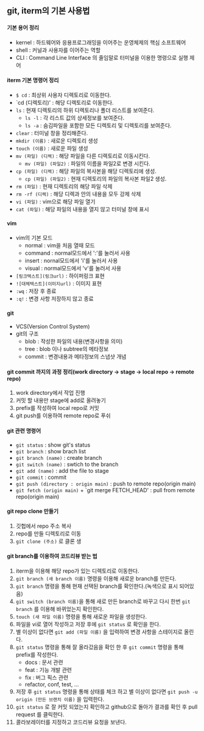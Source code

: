## git, iterm의 기본 사용법

#### 기본 용어 정리
- kernel : 하드웨어와 응용프로그래밍을 이어주는 운영체제의 핵심 소프트웨어
- shell : 커널과 사용자를 이어주는 역할
- CLI : Command Line Interface 의 줄임말로 터미널을 이용한 명령으로 실행 제어

#### iterm 기본 명령어 정리
- `$ cd` : 최상위 사용자 디렉토리로 이동한다.
- `cd (디렉토리)' : 해당 디렉토리로 이동한다.
- `ls` : 현재 디렉토리의 하위 디렉토리나 폴더 리스트를 보여준다.
	- `ls -l` : 각 리스트 값의 상세정보를 보여준다.
	- `ls -a` : 숨김파일을 포함한 모든 디렉토리 및 디렉토리를 보여준다.
- `clear` : 터미널 창을 정리해준다.
- `mkdir (이름)` : 새로운 디렉토리 생성
- `touch (이름)` : 새로운 파일 생성
- `mv (파일) (디렉)` : 해당 파일을 다른 디렉토리로 이동시킨다.
	- `mv (파일) (파일2)` : 파일의 이름을 파일2로 변경 시킨다.
- `cp (파일) (디렉)` : 해당 파일의 복사본을 해당 디렉토리에 생성.
	- `cp (파일) (파일2)` : 현재 디렉토리의 파일의 복사본 파일2 생성.
- `rm (파일)` : 현재 디렉토리의 해당 파일 삭제
- `rm -rf (디렉)` : 해당 디렉과 안의 내용을 모두 강제 삭제
- `vi (파일)` : vim으로 해당 파일 열기
- `cat (파일)` : 해당 파일의 내용을 열지 않고 터미널 창에 표시

#### vim
- vim의 기본 모드
	- normal : vim을 처음 열때 모드
	- command : normal모드에서 ':'를 눌러서 사용
	- insert : nornal모드에서 'i'를 눌러서 사용
	- visual : normal모드에서 'v'를 눌러서 사용
- `[링크텍스트](링크url)` : 하이퍼링크 표현
- `![대체텍스트](이미지url)` : 이미지 표현
- `:wq` : 저장 후 종료
- `:q!` : 변경 사항 저장하지 않고 종료

#### git
- VCS(Version Control System)
- git의 구조
	- blob : 작성한 파일의 내용(변경사항을 의미)
	- tree : blob 이나 subtree의 메타정보
	- commit : 변경내용과 메타정보의 스냅샷 개념

#### git commit 까지의 과정 정리(work directory -> stage -> local repo -> remote repo)
1. work directory에서 작업 진행
2. 커밋 할 내용만 stage에 add로 올려놓기
3. prefix를 작성하여 local repo로 커밋
4. git push를 이용하여 remote repo로 푸쉬

#### git 관련 명령어
- `git status` : show git's status
- `git branch` : show brach list
- `git branch (name)` : create branch
- `git switch (name)` : swtich to the branch
- `git add (name)` : add the file to stage
- `git commit` : commit
- `git push (directory : origin main)` : push to remote repo(origin main)
- `git fetch (origin main)` + `git merge FETCH_HEAD' : pull from remote repo(origin main)

#### git repo clone 만들기
1. 깃헙에서 repo 주소 복사
2. repo를 만들 디렉토리로 이동
3. `git clone (주소)` 로 클론 생

#### git branch를 이용하여 코드리뷰 받는 법
1. iterm을 이용해 해당 repo가 있는 디렉토리로 이동한다.
2. `git branch (새 branch 이름)` 명령을 이용해 새로운 branch를 만든다.
3. `git branch` 명령을 통해 현재 선택된 branch를 확인한다.(녹색으로 표시 되어있음)
4. `git switch (branch 이름)`을 통해 새로 만든 branch로 바꾸고 다시 한번 `git branch` 를 이용해 바뀌었는지 확인한다.
5. `touch (새 파일 이름)` 명령을 통해 새로운 파일을 생성한다.
6. 파일을 vi로 열어 작성하고 저장 후에 `git status` 로 확인을 한다.
7. 별 이상이 없다면  `git add (파일 이름)` 을 입력하여 변경 사항을 스테이지로 올린다.
8. `git status` 명령을 통해 잘 올라갔음을 확인 한 후 `git commit` 명령을 통해 prefix를 작성한다.
	- docs : 문서 관련
	- feat : 기능 개발 관련
	- fix : 버그 픽스 관련
	- refactor, conf, test, ...
9. 저장 후 `git status` 명령을 통해 상태를 체크 하고 별 이상이 없다면 `git push -u origin (만든 브랜치 이름)` 을 입력한다.
10. `git status` 로 잘 커밋 되었는지 확인하고 github으로 돌아가 결과를 확인 후 pull request 를 클릭한다.
11. 콜라보레이터를 지정하고 코드리뷰 요청을 보낸다. 
